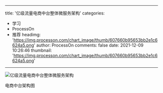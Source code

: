 
---
title: '亿级流量电商中台整体微服务架构'
categories: 
 - 学习
 - ProcessOn
 - 推荐
headimg: 'https://img.processon.com/chart_image/thumb/607660b95653bb2e1c6624a5.png'
author: ProcessOn
comments: false
date: 2021-12-09 10:26:46
thumbnail: 'https://img.processon.com/chart_image/thumb/607660b95653bb2e1c6624a5.png'
---

<div>   
<img class="thumb" alt="亿级流量电商中台整体微服务架构" src="https://img.processon.com/chart_image/thumb/607660b95653bb2e1c6624a5.png" referrerpolicy="no-referrer">
<p>电商中台架构图</p>  
</div>
            
